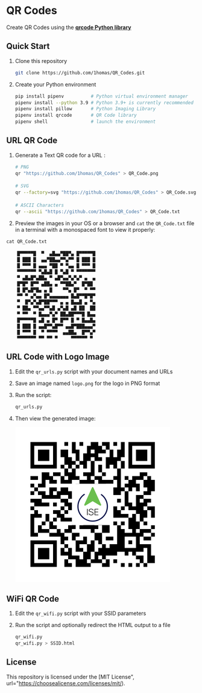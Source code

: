 # QR Codes

Create QR Codes using the **[qrcode Python library](https://pypi.org/project/qrcode/)**

## Quick Start

1. Clone this repository

    ```sh
    git clone https://github.com/1homas/QR_Codes.git
    ```

1. Create your Python environment 

    ```sh
    pip install pipenv          # Python virtual environment manager
    pipenv install --python 3.9 # Python 3.9+ is currently recommended
    pipenv install pillow       # Python Imaging Library
    pipenv install qrcode       # QR Code library
    pipenv shell                # launch the environment
    ```

## URL QR Code

1. Generate a Text QR code for a URL :

    ```sh
    # PNG
    qr "https://github.com/1homas/QR_Codes" > QR_Code.png

    # SVG
    qr --factory=svg "https://github.com/1homas/QR_Codes" > QR_Code.svg

    # ASCII Characters
    qr --ascii "https://github.com/1homas/QR_Codes" > QR_Code.txt
    ```

1. Preview the images in your OS or a browser and `cat` the `QR_Code.txt` file in a terminal with a monospaced font to view it properly: 
```
cat QR_Code.txt

    █▀▀▀▀▀█  ▀  ▄█▄▄▀██▀▄ █▀▀▀▀▀█
    █ ███ █  ▄▄▀██▄▄▀▀▄▀▀ █ ███ █
    █ ▀▀▀ █ ▄▄▄ ▀██ ▀ ▀▄▄ █ ▀▀▀ █
    ▀▀▀▀▀▀▀ ▀▄█▄█ █ ▀▄█ ▀ ▀▀▀▀▀▀▀
    ▀ ▄█▄█▀▄██▄ ▀ ▄█▀▄▄▀▄▀▄▀ ▄  ▄
    █▀█▀ █▀▀ ▄██▄ ▄ ▀▀██▄▀  █▀██
    █ █▀▄█▀█▄ ▄ █    ▀▀▄ █▀  ▀ ▀▀
    ▀▀ ▀ ▄▀▄▄ █▀▄▄▄▄▄▄▄ █▄█▀▀█▀█▀
    ▀  █▀▄▀▄█▀██▀▀▀ ▄ ▄ █▄▄█ ▄ ▀▄
    ▀ ██▄ ▀▀▄▄▀▀▄█ ▄▀▄█ ▄█ ██  ██
    ▀ ▀▀  ▀ █▄▄▄▀▄▀ ██▄██▀▀▀█ █▄▄
    █▀▀▀▀▀█ ▄█ ▄ █▀ █▀▀ █ ▀ █▄▄█▄
    █ ███ █ ▄▄█▀▀▄█▀▀ ▄▄█▀███▄▄▄▀
    █ ▀▀▀ █  ▀ ▀▀▀▀  ▄▄██▄  █▀▀▄▀
    ▀▀▀▀▀▀▀ ▀▀ ▀▀ ▀     ▀▀▀▀▀▀ ▀

```

## URL Code with Logo Image

1. Edit the `qr_urls.py` script with your document names and URLs

1. Save an image named `logo.png` for the logo in PNG format

1. Run the script:

    ```sh
    qr_urls.py
    ```

1. Then view the generated image:

   ![ISE_Resources.QR.png](ISE_Resources.QR.png)


## WiFi QR Code

1. Edit the `qr_wifi.py` script with your SSID parameters

1. Run the script and optionally redirect the HTML output to a file

    ```sh
    qr_wifi.py
    qr_wifi.py > SSID.html
    ```

## License

This repository is licensed under the [MIT License", url="https://choosealicense.com/licenses/mit/).



